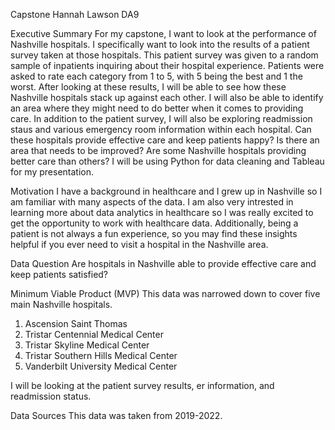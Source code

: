 Capstone Hannah Lawson DA9

Executive Summary
For my capstone, I want to look at the performance of Nashville hospitals. I specifically want to look into the results of a patient survey taken at those hospitals. This patient survey was given to a random sample of inpatients inquiring about their hospital experience. Patients were asked to rate each category from 1 to 5, with 5 being the best and 1 the worst. After looking at these results, I will be able to see how these Nashville hospitals stack up against each other. I will also be able to identify an area where they might need to do better when it comes to providing care. In addition to the patient survey, I will also be exploring readmission staus and various emergency room information within each hospital. Can these hospitals provide effective care and keep patients happy? Is there an area that needs to be improved? Are some Nashville hospitals providing better care than others? I will be using Python for data cleaning and Tableau for my presentation. 

Motivation
I have a background in healthcare and I grew up in Nashville so I am familiar with many aspects of the data. I am also very intrested in learning more about data analytics in healthcare so I was really excited to get the opportunity to work with healthcare data. Additionally, being a patient is not always a fun experience, so you may find these insights helpful if you ever need to visit a hospital in the Nashville area. 

Data Question
Are hospitals in Nashville able to provide effective care and keep patients satisfied? 

Minimum Viable Product (MVP)
This data was narrowed down to cover five main Nashville hospitals.
1. Ascension Saint Thomas
2. Tristar Centennial Medical Center
3. Tristar Skyline Medical Center
4. Tristar Southern Hills Medical Center
5. Vanderbilt University Medical Center

I will be looking at the patient survey results, er information, and readmission status.

Data Sources
This data was taken from 2019-2022.
